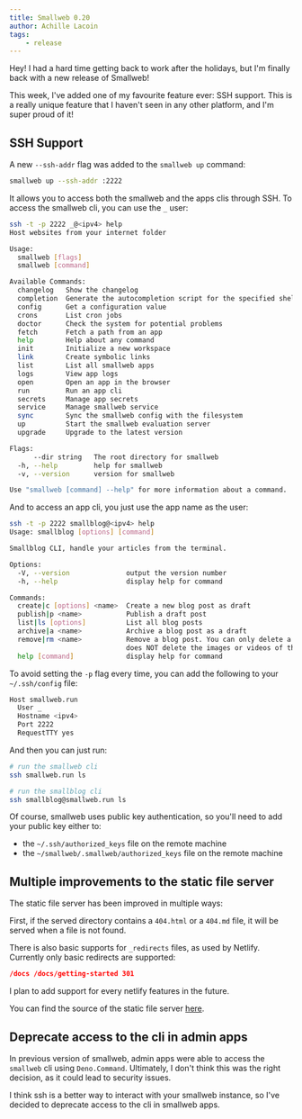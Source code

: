 ```yaml
---
title: Smallweb 0.20
author: Achille Lacoin
tags:
    - release
---
```


Hey! I had a hard time getting back to work after the holidays, but I'm finally back with a new release of Smallweb!

This week, I've added one of my favourite feature ever: SSH support. This is a really unique feature that I haven't seen in any other platform, and I'm super proud of it!

<!-- more -->

## SSH Support

A new `--ssh-addr` flag was added to the `smallweb up` command:

```sh
smallweb up --ssh-addr :2222
```

It allows you to access both the smallweb and the apps clis through SSH. To access the smallweb cli, you can use the `_` user:

```sh
ssh -t -p 2222 _@<ipv4> help
Host websites from your internet folder

Usage:
  smallweb [flags]
  smallweb [command]

Available Commands:
  changelog   Show the changelog
  completion  Generate the autocompletion script for the specified shell
  config      Get a configuration value
  crons       List cron jobs
  doctor      Check the system for potential problems
  fetch       Fetch a path from an app
  help        Help about any command
  init        Initialize a new workspace
  link        Create symbolic links
  list        List all smallweb apps
  logs        View app logs
  open        Open an app in the browser
  run         Run an app cli
  secrets     Manage app secrets
  service     Manage smallweb service
  sync        Sync the smallweb config with the filesystem
  up          Start the smallweb evaluation server
  upgrade     Upgrade to the latest version

Flags:
      --dir string   The root directory for smallweb
  -h, --help         help for smallweb
  -v, --version      version for smallweb

Use "smallweb [command] --help" for more information about a command.
```

And to access an app cli, you just use the app name as the user:

```sh
ssh -t -p 2222 smallblog@<ipv4> help
Usage: smallblog [options] [command]

Smallblog CLI, handle your articles from the terminal.

Options:
  -V, --version              output the version number
  -h, --help                 display help for command

Commands:
  create|c [options] <name>  Create a new blog post as draft
  publish|p <name>           Publish a draft post
  list|ls [options]          List all blog posts
  archive|a <name>           Archive a blog post as a draft
  remove|rm <name>           Remove a blog post. You can only delete a draft post. If you want to delete a published post, use `smallblog archive` first. This
                             does NOT delete the images or videos of the post, You should delete them manually.
  help [command]             display help for command
```

To avoid setting the `-p` flag every time, you can add the following to your `~/.ssh/config` file:

```sh
Host smallweb.run
  User _
  Hostname <ipv4>
  Port 2222
  RequestTTY yes
```

And then you can just run:

```sh
# run the smallweb cli
ssh smallweb.run ls

# run the smallblog cli
ssh smallblog@smallweb.run ls
```

Of course, smallweb uses public key authentication, so you'll need to add your public key either to:

- the `~/.ssh/authorized_keys` file on the remote machine
- the `~/smallweb/.smallweb/authorized_keys` file on the remote machine

## Multiple improvements to the static file server

The static file server has been improved in multiple ways:

First, if the served directory contains a `404.html` or a `404.md` file, it will be served when a file is not found.

There is also basic supports for `_redirects` files, as used by Netlify. Currently only basic redirects are supported:

```json
/docs /docs/getting-started 301
```

I plan to add support for every netlify features in the future.

You can find the source of the static file server [here](https://github.com/pomdtr/smallweb-file-server).

## Deprecate access to the cli in admin apps

In previous version of smallweb, admin apps were able to access the `smallweb` cli using `Deno.Command`. Ultimately, I don't think this was the right decision, as it could lead to security issues.

I think ssh is a better way to interact with your smallweb instance, so I've decided to deprecate access to the cli in smallweb apps.

